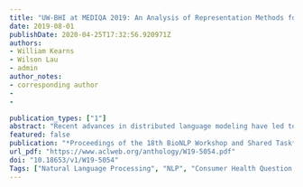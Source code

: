 ```yaml
---
title: "UW-BHI at MEDIQA 2019: An Analysis of Representation Methods for Medical Natural Language Inference"
date: 2019-08-01
publishDate: 2020-04-25T17:32:56.920971Z
authors:
- William Kearns
- Wilson Lau
- admin
author_notes:
- corresponding author
-
-

publication_types: ["1"]
abstract: "Recent advances in distributed language modeling have led to large performance increases on a variety of natural language processing (NLP) tasks. However, it is not well understood how these methods may be augmented by knowledge-based approaches. This paper compares the performance and internal representation of an Enhanced Sequential Inference Model (ESIM) between three experimental conditions based on the representation method: Bidirectional Encoder Representations from Transformers (BERT), Embeddings of Semantic Predications (ESP), or Cui2Vec. The methods were evaluated on the Medical Natural Language Inference (MedNLI) subtask of the MEDIQA 2019 shared task. This task relied heavily on semantic understanding and thus served as a suitable evaluation set for the comparison of these representation methods."
featured: false
publication: "*Proceedings of the 18th BioNLP Workshop and Shared Task*"
url_pdf: "https://www.aclweb.org/anthology/W19-5054.pdf"
doi: "10.18653/v1/W19-5054"
Tags: ["Natural Language Processing", "NLP", "Consumer Health Question Answering", "Classification", "Deep Learning", "Language Models", "Transformers", "Machine Learning", "artificial intelligence"]
---
```



